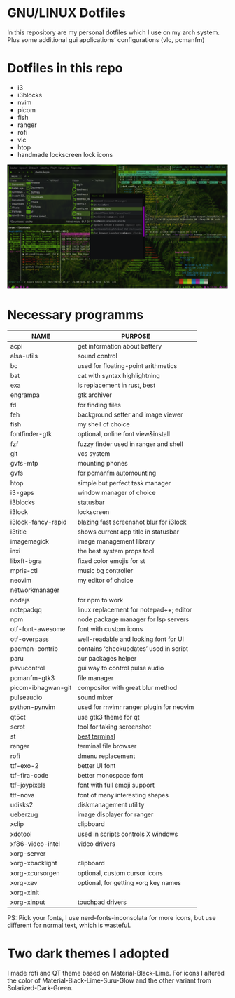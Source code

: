 # GNU/LINUX Dotfiles

In this repository are my personal dotfiles which I use on my arch system. Plus some additional gui
applications’ configurations (vlc, pcmanfm)

# Dotfiles in this repo

-   i3
-   i3blocks
-   nvim
-   picom
-   fish
-   ranger
-   rofi
-   vlc
-   htop
-   handmade lockscreen lock icons

![screenshot](screenshot.png)

# Necessary programms

| NAME               | PURPOSE                                           |
|--------------------|---------------------------------------------------|
| acpi               | get information about battery                     |
| alsa-utils         | sound control                                     |
| bc                 | used for floating-point arithmetics               |
| bat                | cat with syntax highlightning                     |
| exa                | ls replacement in rust, best                      |
| engrampa           | gtk archiver                                      |
| fd                 | for finding files                                 |
| feh                | background setter and image viewer                |
| fish               | my shell of choice                                |
| fontfinder-gtk     | optional, online font view&install                |
| fzf                | fuzzy finder used in ranger and shell             |
| git                | vcs system                                        |
| gvfs-mtp           | mounting phones                                   |
| gvfs               | for pcmanfm automounting                          |
| htop               | simple but perfect task manager                   |
| i3-gaps            | window manager of choice                          |
| i3blocks           | statusbar                                         |
| i3lock             | lockscreen                                        |
| i3lock-fancy-rapid | blazing fast screenshot blur for i3lock           |
| i3title            | shows current app title in statusbar              |
| imagemagick        | image management library                          |
| inxi               | the best system props tool                        |
| libxft-bgra        | fixed color emojis for st                         |
| mpris-ctl          | music bg controller                               |
| neovim             | my editor of choice                               |
| networkmanager     |                                                   |
| nodejs             | for npm to work                                   |
| notepadqq          | linux replacement for notepad++; editor           |
| npm                | node package manager for lsp servers              |
| otf-font-awesome   | font with custom icons                            |
| otf-overpass       | well-readable and looking font for UI             |
| pacman-contrib     | contains ‘checkupdates’ used in script            |
| paru               | aur packages helper                               |
| pavucontrol        | gui way to control pulse audio                    |
| pcmanfm-gtk3       | file manager                                      |
| picom-ibhagwan-git | compositor with great blur method                 |
| pulseaudio         | sound mixer                                       |
| python-pynvim      | used for rnvimr ranger plugin for neovim          |
| qt5ct              | use gtk3 theme for qt                             |
| scrot              | tool for taking screenshot                        |
| st                 | [best terminal](https://github.com/JosefLitos/st) |
| ranger             | terminal file browser                             |
| rofi               | dmenu replacement                                 |
| ttf-exo-2          | better UI font                                    |
| ttf-fira-code      | better monospace font                             |
| ttf-joypixels      | font with full emoji support                      |
| ttf-nova           | font of many interesting shapes                   |
| udisks2            | diskmanagement utility                            |
| ueberzug           | image displayer for ranger                        |
| xclip              | clipboard                                         |
| xdotool            | used in scripts controls X windows                |
| xf86-video-intel   | video drivers                                     |
| xorg-server        |                                                   |
| xorg-xbacklight    | clipboard                                         |
| xorg-xcursorgen    | optional, custom cursor icons                     |
| xorg-xev           | optional, for getting xorg key names              |
| xorg-xinit         |                                                   |
| xorg-xinput        | touchpad drivers                                  |

PS: Pick your fonts, I use nerd-fonts-inconsolata for more icons, but use different for normal text,
which is wasteful.

# Two dark themes I adopted

I made rofi and QT theme based on Material-Black-Lime.
For icons I altered the color of Material-Black-Lime-Suru-Glow and the other variant from
Solarized-Dark-Green.
